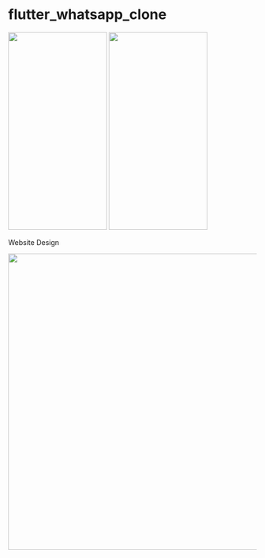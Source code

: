 # flutter_whatsapp_clone

<img src="https://user-images.githubusercontent.com/26844387/182757849-167600ba-8e4d-4f60-b919-b5b7f9c6ad4b.png" width="200" height="400" />  <img src="https://user-images.githubusercontent.com/26844387/182757939-6a1b47a8-cae7-48d2-be19-27d596794a9e.png" width="200" height="400" />  

Website Design

<img src="https://user-images.githubusercontent.com/26844387/182758001-b49ff47a-2c93-4834-a416-5be56e6f4ebc.png" width="1200" height="600" />
